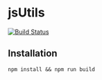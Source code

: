 # jsUtils

[![Build Status](https://travis-ci.org/ViBiOh/jsUtils.svg?branch=master)](https://travis-ci.org/ViBiOh/jsUtils)

## Installation

    npm install && npm run build
